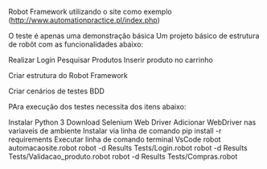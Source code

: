 Robot Framework utilizando o site como exemplo (http://www.automationpractice.pl/index.php)

O teste é apenas uma demonstração básica
Um projeto básico de estrutura de robôt com as funcionalidades abaixo:

Realizar Login
Pesquisar Produtos
Inserir produto no carrinho

Criar estrutura do Robot Framework

Criar cenários de testes BDD

PAra execução dos testes necessita dos itens abaixo:

Instalar Python 3
Download Selenium Web Driver
Adicionar WebDriver nas variaveis de ambiente
Instalar via linha de comando pip install -r requirements
Executar linha de comando terminal VsCode robot automacaosite.robot
robot -d Results Tests/Login.robot
robot -d Results Tests/Validacao_produto.robot
robot -d Results Tests/Compras.robot

